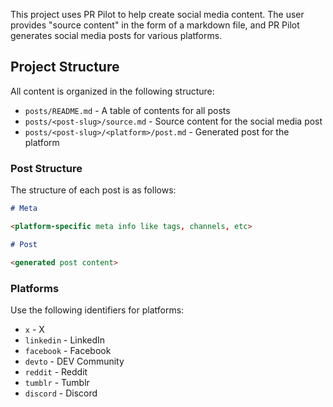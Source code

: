 This project uses PR Pilot to help create social media content.
The user provides "source content" in the form of a markdown file, 
and PR Pilot generates social media posts for various platforms.

## Project Structure

All content is organized in the following structure:
- `posts/README.md` - A table of contents for all posts
- `posts/<post-slug>/source.md` - Source content for the social media post
- `posts/<post-slug>/<platform>/post.md` - Generated post for the platform

### Post Structure
The structure of each post is as follows:
```markdown
# Meta

<platform-specific meta info like tags, channels, etc>

# Post

<generated post content>
```

### Platforms
Use the following identifiers for platforms:
- `x` - X
- `linkedin` - LinkedIn
- `facebook` - Facebook
- `devto` - DEV Community
- `reddit` - Reddit
- `tumblr` - Tumblr
- `discord` - Discord